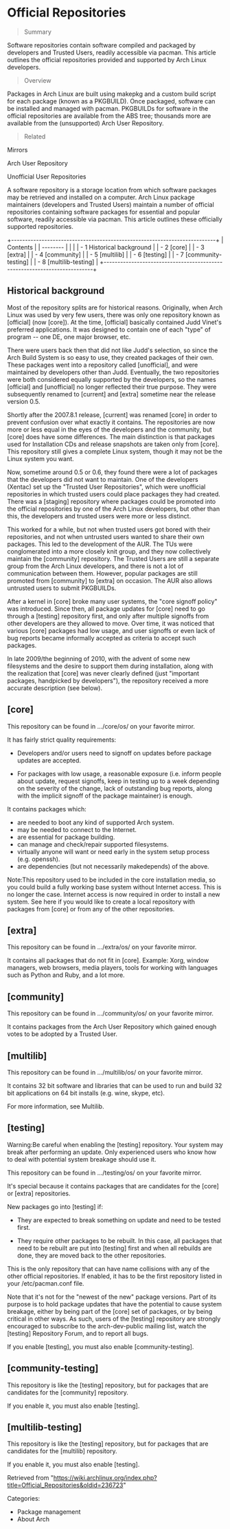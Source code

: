 Official Repositories
=====================

> Summary

Software repositories contain software compiled and packaged by
developers and Trusted Users, readily accessible via pacman. This
article outlines the official repositories provided and supported by
Arch Linux developers.

> Overview

Packages in Arch Linux are built using makepkg and a custom build script
for each package (known as a PKGBUILD). Once packaged, software can be
installed and managed with pacman. PKGBUILDs for software in the
official repositories are available from the ABS tree; thousands more
are available from the (unsupported) Arch User Repository.

> Related

Mirrors

Arch User Repository

Unofficial User Repositories

A software repository is a storage location from which software packages
may be retrieved and installed on a computer. Arch Linux package
maintainers (developers and Trusted Users) maintain a number of official
repositories containing software packages for essential and popular
software, readily accessible via pacman. This article outlines these
officially supported repositories.

+--------------------------------------------------------------------------+
| Contents                                                                 |
| --------                                                                 |
|                                                                          |
| -   1 Historical background                                              |
| -   2 [core]                                                             |
| -   3 [extra]                                                            |
| -   4 [community]                                                        |
| -   5 [multilib]                                                         |
| -   6 [testing]                                                          |
| -   7 [community-testing]                                                |
| -   8 [multilib-testing]                                                 |
+--------------------------------------------------------------------------+

Historical background
---------------------

Most of the repository splits are for historical reasons. Originally,
when Arch Linux was used by very few users, there was only one
repository known as [official] (now [core]). At the time, [official]
basically contained Judd Vinet's preferred applications. It was designed
to contain one of each "type" of program -- one DE, one major browser,
etc.

There were users back then that did not like Judd's selection, so since
the Arch Build System is so easy to use, they created packages of their
own. These packages went into a repository called [unofficial], and were
maintained by developers other than Judd. Eventually, the two
repositories were both considered equally supported by the developers,
so the names [official] and [unofficial] no longer reflected their true
purpose. They were subsequently renamed to [current] and [extra]
sometime near the release version 0.5.

Shortly after the 2007.8.1 release, [current] was renamed [core] in
order to prevent confusion over what exactly it contains. The
repositories are now more or less equal in the eyes of the developers
and the community, but [core] does have some differences. The main
distinction is that packages used for Installation CDs and release
snapshots are taken only from [core]. This repository still gives a
complete Linux system, though it may not be the Linux system you want.

Now, sometime around 0.5 or 0.6, they found there were a lot of packages
that the developers did not want to maintain. One of the developers
(Xentac) set up the "Trusted User Repositories", which were unofficial
repositories in which trusted users could place packages they had
created. There was a [staging] repository where packages could be
promoted into the official repositories by one of the Arch Linux
developers, but other than this, the developers and trusted users were
more or less distinct.

This worked for a while, but not when trusted users got bored with their
repositories, and not when untrusted users wanted to share their own
packages. This led to the development of the AUR. The TUs were
conglomerated into a more closely knit group, and they now collectively
maintain the [community] repository. The Trusted Users are still a
separate group from the Arch Linux developers, and there is not a lot of
communication between them. However, popular packages are still promoted
from [community] to [extra] on occasion. The AUR also allows untrusted
users to submit PKGBUILDs.

After a kernel in [core] broke many user systems, the "core signoff
policy" was introduced. Since then, all package updates for [core] need
to go through a [testing] repository first, and only after multiple
signoffs from other developers are they allowed to move. Over time, it
was noticed that various [core] packages had low usage, and user
signoffs or even lack of bug reports became informally accepted as
criteria to accept such packages.

In late 2009/the beginning of 2010, with the advent of some new
filesystems and the desire to support them during installation, along
with the realization that [core] was never clearly defined (just
"important packages, handpicked by developers"), the repository received
a more accurate description (see below).

[core]
------

This repository can be found in .../core/os/ on your favorite mirror.

It has fairly strict quality requirements:

-   Developers and/or users need to signoff on updates before package
    updates are accepted.

-   For packages with low usage, a reasonable exposure (i.e. inform
    people about update, request signoffs, keep in testing up to a week
    depending on the severity of the change, lack of outstanding bug
    reports, along with the implicit signoff of the package maintainer)
    is enough.

It contains packages which:

-   are needed to boot any kind of supported Arch system.
-   may be needed to connect to the Internet.
-   are essential for package building.
-   can manage and check/repair supported filesystems.
-   virtually anyone will want or need early in the system setup process
    (e.g. openssh).
-   are dependencies (but not necessarily makedepends) of the above.

Note:This repository used to be included in the core installation media,
so you could build a fully working base system without Internet access.
This is no longer the case. Internet access is now required in order to
install a new system. See here if you would like to create a local
repository with packages from [core] or from any of the other
repositories.

[extra]
-------

This repository can be found in .../extra/os/ on your favorite mirror.

It contains all packages that do not fit in [core]. Example: Xorg,
window managers, web browsers, media players, tools for working with
languages such as Python and Ruby, and a lot more.

[community]
-----------

This repository can be found in .../community/os/ on your favorite
mirror.

It contains packages from the Arch User Repository which gained enough
votes to be adopted by a Trusted User.

[multilib]
----------

This repository can be found in .../multilib/os/ on your favorite
mirror.

It contains 32 bit software and libraries that can be used to run and
build 32 bit applications on 64 bit installs (e.g. wine, skype, etc).

For more information, see Multilib.

[testing]
---------

Warning:Be careful when enabling the [testing] repository. Your system
may break after performing an update. Only experienced users who know
how to deal with potential system breakage should use it.

This repository can be found in .../testing/os/ on your favorite mirror.

It's special because it contains packages that are candidates for the
[core] or [extra] repositories.

New packages go into [testing] if:

-   They are expected to break something on update and need to be tested
    first.

-   They require other packages to be rebuilt. In this case, all
    packages that need to be rebuilt are put into [testing] first and
    when all rebuilds are done, they are moved back to the other
    repositories.

This is the only repository that can have name collisions with any of
the other official repositories. If enabled, it has to be the first
repository listed in your /etc/pacman.conf file.

Note that it's not for the "newest of the new" package versions. Part of
its purpose is to hold package updates that have the potential to cause
system breakage, either by being part of the [core] set of packages, or
by being critical in other ways. As such, users of the [testing]
repository are strongly encouraged to subscribe to the arch-dev-public
mailing list, watch the [testing] Repository Forum, and to report all
bugs.

If you enable [testing], you must also enable [community-testing].

[community-testing]
-------------------

This repository is like the [testing] repository, but for packages that
are candidates for the [community] repository.

If you enable it, you must also enable [testing].

[multilib-testing]
------------------

This repository is like the [testing] repository, but for packages that
are candidates for the [multilib] repository.

If you enable it, you must also enable [testing].

Retrieved from
"https://wiki.archlinux.org/index.php?title=Official_Repositories&oldid=236723"

Categories:

-   Package management
-   About Arch
